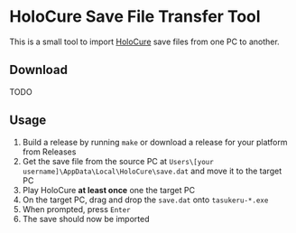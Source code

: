# HoloCure Save File Transfer Tool

This is a small tool to import [HoloCure](https://kay-yu.itch.io/holocure) save files from one PC to another.

## Download

TODO

## Usage

1. Build a release by running `make` or download a release for your platform from Releases
2. Get the save file from the source PC at `Users\[your username]\AppData\Local\HoloCure\save.dat` and move it to the target PC
3. Play HoloCure **at least once** one the target PC
4. On the target PC, drag and drop the `save.dat` onto `tasukeru-*.exe`
5. When prompted, press `Enter`
6. The save should now be imported
